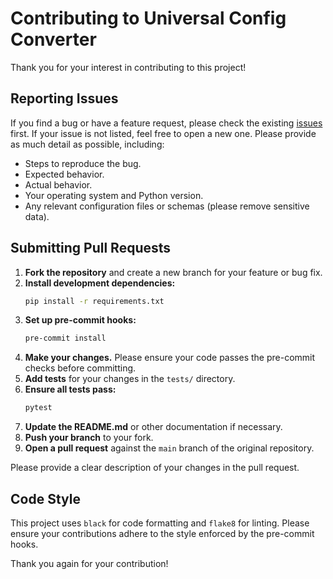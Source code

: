 # Contributing to Universal Config Converter

Thank you for your interest in contributing to this project!

## Reporting Issues

If you find a bug or have a feature request, please check the existing [issues](https://github.com/YOUR_USERNAME/config-converter/issues) first. If your issue is not listed, feel free to open a new one. Please provide as much detail as possible, including:

*   Steps to reproduce the bug.
*   Expected behavior.
*   Actual behavior.
*   Your operating system and Python version.
*   Any relevant configuration files or schemas (please remove sensitive data).

## Submitting Pull Requests

1.  **Fork the repository** and create a new branch for your feature or bug fix.
2.  **Install development dependencies:**
    ```bash
    pip install -r requirements.txt
    ```
3.  **Set up pre-commit hooks:**
    ```bash
    pre-commit install
    ```
4.  **Make your changes.** Please ensure your code passes the pre-commit checks before committing.
5.  **Add tests** for your changes in the `tests/` directory.
6.  **Ensure all tests pass:**
    ```bash
    pytest
    ```
7.  **Update the README.md** or other documentation if necessary.
8.  **Push your branch** to your fork.
9.  **Open a pull request** against the `main` branch of the original repository.

Please provide a clear description of your changes in the pull request.

## Code Style

This project uses `black` for code formatting and `flake8` for linting. Please ensure your contributions adhere to the style enforced by the pre-commit hooks.

Thank you again for your contribution!
